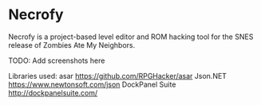 Necrofy
=======

Necrofy is a project-based level editor and ROM hacking tool for the SNES release of Zombies Ate My Neighbors.

TODO: Add screenshots here

Libraries used:
  asar https://github.com/RPGHacker/asar
  Json.NET https://www.newtonsoft.com/json
  DockPanel Suite http://dockpanelsuite.com/

